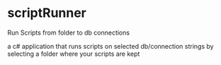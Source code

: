 # scriptRunner
Run Scripts from folder to db connections

a c# application that runs scripts on selected db/connection strings by selecting a folder where your scripts are kept
